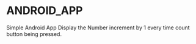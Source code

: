# ANDROID_APP
Simple Android App Display the Number increment by 1 every time count button being pressed.

